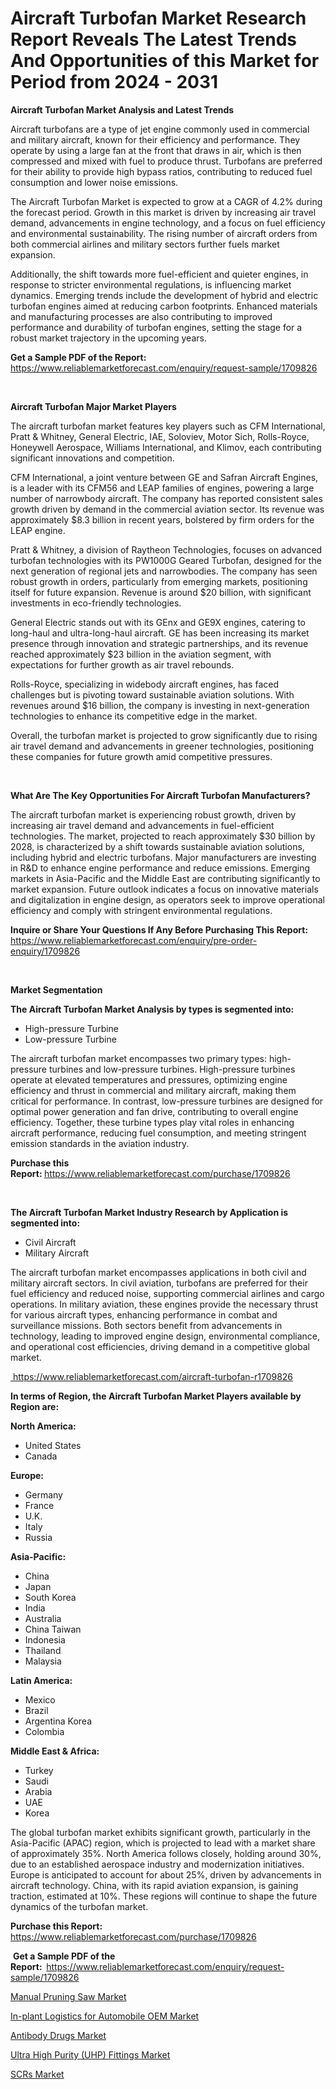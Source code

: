 <p><h1>Aircraft Turbofan Market Research Report Reveals The Latest Trends And Opportunities of this Market for Period from 2024 - 2031</h1></p><p><strong>Aircraft Turbofan Market Analysis and Latest Trends</strong></p>
<p><p>Aircraft turbofans are a type of jet engine commonly used in commercial and military aircraft, known for their efficiency and performance. They operate by using a large fan at the front that draws in air, which is then compressed and mixed with fuel to produce thrust. Turbofans are preferred for their ability to provide high bypass ratios, contributing to reduced fuel consumption and lower noise emissions.</p><p>The Aircraft Turbofan Market is expected to grow at a CAGR of 4.2% during the forecast period. Growth in this market is driven by increasing air travel demand, advancements in engine technology, and a focus on fuel efficiency and environmental sustainability. The rising number of aircraft orders from both commercial airlines and military sectors further fuels market expansion. </p><p>Additionally, the shift towards more fuel-efficient and quieter engines, in response to stricter environmental regulations, is influencing market dynamics. Emerging trends include the development of hybrid and electric turbofan engines aimed at reducing carbon footprints. Enhanced materials and manufacturing processes are also contributing to improved performance and durability of turbofan engines, setting the stage for a robust market trajectory in the upcoming years.</p></p>
<p><strong>Get a Sample PDF of the Report:&nbsp;</strong> <a href="https://www.reliablemarketforecast.com/enquiry/request-sample/1709826?utm_campaign=1170&utm_medium=2&utm_source=Github&utm_content=ia&utm_term=21102024&utm_id=aircraft-turbofan">https://www.reliablemarketforecast.com/enquiry/request-sample/1709826</a></p>
<p>&nbsp;</p>
<p><strong>Aircraft Turbofan Major Market Players</strong></p>
<p><p>The aircraft turbofan market features key players such as CFM International, Pratt & Whitney, General Electric, IAE, Soloviev, Motor Sich, Rolls-Royce, Honeywell Aerospace, Williams International, and Klimov, each contributing significant innovations and competition.</p><p>CFM International, a joint venture between GE and Safran Aircraft Engines, is a leader with its CFM56 and LEAP families of engines, powering a large number of narrowbody aircraft. The company has reported consistent sales growth driven by demand in the commercial aviation sector. Its revenue was approximately $8.3 billion in recent years, bolstered by firm orders for the LEAP engine.</p><p>Pratt & Whitney, a division of Raytheon Technologies, focuses on advanced turbofan technologies with its PW1000G Geared Turbofan, designed for the next generation of regional jets and narrowbodies. The company has seen robust growth in orders, particularly from emerging markets, positioning itself for future expansion. Revenue is around $20 billion, with significant investments in eco-friendly technologies.</p><p>General Electric stands out with its GEnx and GE9X engines, catering to long-haul and ultra-long-haul aircraft. GE has been increasing its market presence through innovation and strategic partnerships, and its revenue reached approximately $23 billion in the aviation segment, with expectations for further growth as air travel rebounds.</p><p>Rolls-Royce, specializing in widebody aircraft engines, has faced challenges but is pivoting toward sustainable aviation solutions. With revenues around $16 billion, the company is investing in next-generation technologies to enhance its competitive edge in the market.</p><p>Overall, the turbofan market is projected to grow significantly due to rising air travel demand and advancements in greener technologies, positioning these companies for future growth amid competitive pressures.</p></p>
<p>&nbsp;</p>
<p><strong>What Are The Key Opportunities For Aircraft Turbofan Manufacturers?</strong></p>
<p><p>The aircraft turbofan market is experiencing robust growth, driven by increasing air travel demand and advancements in fuel-efficient technologies. The market, projected to reach approximately $30 billion by 2028, is characterized by a shift towards sustainable aviation solutions, including hybrid and electric turbofans. Major manufacturers are investing in R&D to enhance engine performance and reduce emissions. Emerging markets in Asia-Pacific and the Middle East are contributing significantly to market expansion. Future outlook indicates a focus on innovative materials and digitalization in engine design, as operators seek to improve operational efficiency and comply with stringent environmental regulations.</p></p>
<p><strong>Inquire or Share Your Questions If Any Before Purchasing This Report:</strong> <a href="https://www.reliablemarketforecast.com/enquiry/pre-order-enquiry/1709826?utm_campaign=1170&utm_medium=2&utm_source=Github&utm_content=ia&utm_term=21102024&utm_id=aircraft-turbofan">https://www.reliablemarketforecast.com/enquiry/pre-order-enquiry/1709826</a></p>
<p>&nbsp;</p>
<p><strong>Market Segmentation</strong></p>
<p><strong>The Aircraft Turbofan Market Analysis by types is segmented into:</strong></p>
<p><ul><li>High-pressure Turbine</li><li>Low-pressure Turbine</li></ul></p>
<p><p>The aircraft turbofan market encompasses two primary types: high-pressure turbines and low-pressure turbines. High-pressure turbines operate at elevated temperatures and pressures, optimizing engine efficiency and thrust in commercial and military aircraft, making them critical for performance. In contrast, low-pressure turbines are designed for optimal power generation and fan drive, contributing to overall engine efficiency. Together, these turbine types play vital roles in enhancing aircraft performance, reducing fuel consumption, and meeting stringent emission standards in the aviation industry.</p></p>
<p><strong>Purchase this Report:&nbsp;</strong><a href="https://www.reliablemarketforecast.com/purchase/1709826?utm_campaign=1170&utm_medium=2&utm_source=Github&utm_content=ia&utm_term=21102024&utm_id=aircraft-turbofan">https://www.reliablemarketforecast.com/purchase/1709826</a></p>
<p>&nbsp;</p>
<p><strong>The Aircraft Turbofan Market Industry Research by Application is segmented into:</strong></p>
<p><ul><li>Civil Aircraft</li><li>Military Aircraft</li></ul></p>
<p><p>The aircraft turbofan market encompasses applications in both civil and military aircraft sectors. In civil aviation, turbofans are preferred for their fuel efficiency and reduced noise, supporting commercial airlines and cargo operations. In military aviation, these engines provide the necessary thrust for various aircraft types, enhancing performance in combat and surveillance missions. Both sectors benefit from advancements in technology, leading to improved engine design, environmental compliance, and operational cost efficiencies, driving demand in a competitive global market.</p></p>
<p><a href="https://www.reliablemarketforecast.com/aircraft-turbofan-r1709826?utm_campaign=1170&utm_medium=2&utm_source=Github&utm_content=ia&utm_term=21102024&utm_id=aircraft-turbofan">&nbsp;https://www.reliablemarketforecast.com/aircraft-turbofan-r1709826</a></p>
<p><strong>In terms of Region, the Aircraft Turbofan Market Players available by Region are:</strong></p>
<p>
    <p> <strong> North America: </strong>
        <ul>
            <li>United States</li>
            <li>Canada</li>
        </ul>
        </p> 
    <p> <strong> Europe: </strong>
        <ul>
            <li>Germany</li>
            <li>France</li>
            <li>U.K.</li>
            <li>Italy</li>
            <li>Russia</li>
        </ul>
        </p> 
    <p> <strong> Asia-Pacific: </strong>
        <ul>
            <li>China</li>
            <li>Japan</li>
            <li>South Korea</li>
            <li>India</li>
            <li>Australia</li>
            <li>China Taiwan</li>
            <li>Indonesia</li>
            <li>Thailand</li>
            <li>Malaysia</li>
        </ul>
        </p> 
    <p> <strong> Latin America: </strong>
        <ul>
            <li>Mexico</li>
            <li>Brazil</li>
            <li>Argentina Korea</li>
            <li>Colombia</li>
        </ul>
        </p> 
    <p> <strong> Middle East & Africa: </strong>
        <ul>
            <li>Turkey</li>
            <li>Saudi</li>
            <li>Arabia</li>
            <li>UAE</li>
            <li>Korea</li>
        </ul>
    </p>
    </p>
<p><p>The global turbofan market exhibits significant growth, particularly in the Asia-Pacific (APAC) region, which is projected to lead with a market share of approximately 35%. North America follows closely, holding around 30%, due to an established aerospace industry and modernization initiatives. Europe is anticipated to account for about 25%, driven by advancements in aircraft technology. China, with its rapid aviation expansion, is gaining traction, estimated at 10%. These regions will continue to shape the future dynamics of the turbofan market.</p></p>
<p><strong>Purchase this Report: </strong><a href="https://www.reliablemarketforecast.com/purchase/1709826?utm_campaign=1170&utm_medium=2&utm_source=Github&utm_content=ia&utm_term=21102024&utm_id=aircraft-turbofan">https://www.reliablemarketforecast.com/purchase/1709826</a></p>
<p>&nbsp;<strong>Get a Sample PDF of the Report:&nbsp;&nbsp;</strong><a href="https://www.reliablemarketforecast.com/enquiry/request-sample/1709826?utm_campaign=1170&utm_medium=2&utm_source=Github&utm_content=ia&utm_term=21102024&utm_id=aircraft-turbofan">https://www.reliablemarketforecast.com/enquiry/request-sample/1709826</a></p>
<p><strong></strong></p>
<p><p><a href="https://issuu.com/reportprime-2/docs/manual-pruning-saw-market-size-2030_055224dc3729fa?utm_campaign=1170&utm_medium=2&utm_source=Github&utm_content=ia&utm_term=21102024&utm_id=aircraft-turbofan">Manual Pruning Saw Market</a></p><p><a href="https://github.com/birroctaymonyj/Market-Research-Report-List-1/blob/main/in-plant-logistics-for-automobile-oem-market.md?utm_campaign=1170&utm_medium=2&utm_source=Github&utm_content=ia&utm_term=21102024&utm_id=aircraft-turbofan">In-plant Logistics for Automobile OEM Market</a></p><p><a href="https://www.linkedin.com/pulse/future-trends-global-antibody-drugs-market-insights-analysis-yurpe?utm_campaign=1170&utm_medium=2&utm_source=Github&utm_content=ia&utm_term=21102024&utm_id=aircraft-turbofan">Antibody Drugs Market</a></p><p><a href="https://issuu.com/reportprime-2/docs/ultra-high-purity-uhp-fittings-mark_445d41213e3eee?utm_campaign=1170&utm_medium=2&utm_source=Github&utm_content=ia&utm_term=21102024&utm_id=aircraft-turbofan">Ultra High Purity (UHP) Fittings Market</a></p><p><a href="https://www.linkedin.com/pulse/scrs-market-global-trends-forecast-2024-2031-arcane-analyst-unuwe?utm_campaign=1170&utm_medium=2&utm_source=Github&utm_content=ia&utm_term=21102024&utm_id=aircraft-turbofan">SCRs Market</a></p></p>